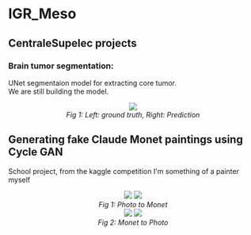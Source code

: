 # IGR_Meso

## CentraleSupelec projects

### Brain tumor segmentation:  
UNet segmentaion model for extracting core tumor.  
We are still building the model.


<div align="center">
  <img src="https://github.com/AurelMR/IGR_Meso/blob/main/ezgif-1-8bd64597a4ed.gif"> 
  <br>
  <em align="center">Fig 1: Left: ground truth, Right: Prediction</em>
  <br>
</div>


## Generating fake Claude Monet paintings using Cycle GAN
School project, from the kaggle competition I'm something of a painter myself

<div align="center">
  <img src="https://github.com/AurelMR/IGR_Meso/blob/main/6da926571e.jpg">  <img src="https://github.com/AurelMR/IGR_Meso/blob/main/Photo_To_Monet_6da926571e.jpg">
  <br>
  <em align="center">Fig 1: Photo to Monet</em>
  <br>
  <img src="https://github.com/AurelMR/IGR_Meso/blob/main/0260d15306.jpg">  <img src="https://github.com/AurelMR/IGR_Meso/blob/main/Monet_To_Photo_0260d15306.jpg">
  <br>
  <em align="center">Fig 2: Monet to Photo</em>
  <br>
</div>
